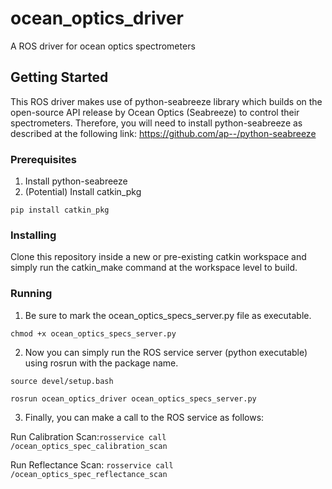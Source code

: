 # ocean_optics_driver
A ROS driver for ocean optics spectrometers

## Getting Started
This ROS driver makes use of python-seabreeze library which builds on the open-source API release by Ocean Optics (Seabreeze) to control their spectrometers. Therefore, you will need to install python-seabreeze as described at the following link: https://github.com/ap--/python-seabreeze

### Prerequisites
1. Install python-seabreeze
2. (Potential) Install catkin_pkg 

```pip install catkin_pkg```

### Installing
Clone this repository inside a new or pre-existing catkin workspace and simply run the catkin_make command at the workspace level to build.

### Running
1. Be sure to mark the ocean_optics_specs_server.py file as executable.

```chmod +x ocean_optics_specs_server.py```

2. Now you can simply run the ROS service server (python executable) using rosrun with the package name.

```source devel/setup.bash```

```rosrun ocean_optics_driver ocean_optics_specs_server.py```

3. Finally, you can make a call to the ROS service as follows:

  Run Calibration Scan:```rosservice call /ocean_optics_spec_calibration_scan```
  
  Run Reflectance Scan: ```rosservice call /ocean_optics_spec_reflectance_scan```
